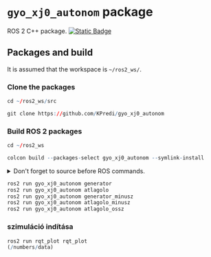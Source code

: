 # `gyo_xj0_autonom` package
ROS 2 C++ package.  [![Static Badge](https://img.shields.io/badge/ROS_2-Humble-34aec5)](https://docs.ros.org/en/humble/)
## Packages and build

It is assumed that the workspace is `~/ros2_ws/`.

### Clone the packages
``` r
cd ~/ros2_ws/src
```
``` r
git clone https://github.com/KPredi/gyo_xj0_autonom
```

### Build ROS 2 packages
``` r
cd ~/ros2_ws
```
``` r
colcon build --packages-select gyo_xj0_autonom --symlink-install
```

<details>
<summary> Don't forget to source before ROS commands.</summary>

``` bash
source ~/ros2_ws/install/setup.bash
```
</details>

``` r
ros2 run gyo_xj0_autonom generator
ros2 run gyo_xj0_autonom atlagolo
ros2 run gyo_xj0_autonom generator_minusz
ros2 run gyo_xj0_autonom atlagolo_minusz
ros2 run gyo_xj0_autonom atlagolo_ossz
```
### szimuláció indítása 
``` r
ros2 run rqt_plot rqt_plot
(/numbers/data)
```
